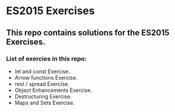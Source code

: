 # ES2015 Exercises

## This repo contains solutions for the ES2015 Exercises.

### List of exercies in this repo:
* let and const Exercise.
* Arrow functions Exercise.
* rest / spread Exercise.
* Object Enhancements Exercise.
* Destructuring Exercise.
* Maps and Sets Exercise.


